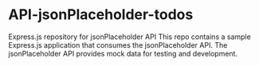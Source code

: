 # API-jsonPlaceholder-todos
Express.js repository for jsonPlaceholder API  This repo contains a sample Express.js application that consumes the jsonPlaceholder API. The jsonPlaceholder API provides mock data for testing and development.
